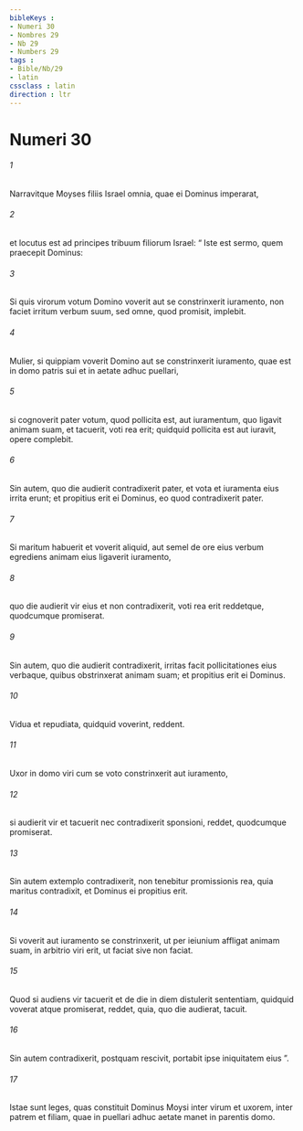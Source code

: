 ```yaml
---
bibleKeys : 
- Numeri 30
- Nombres 29
- Nb 29
- Numbers 29
tags : 
- Bible/Nb/29
- latin
cssclass : latin
direction : ltr
---
```


# Numeri 30

###### 1
Narravitque Moyses filiis Israel omnia, quae ei Dominus imperarat, 
###### 2
et locutus est ad principes tribuum filiorum Israel: “ Iste est sermo, quem praecepit Dominus:
###### 3
Si quis virorum votum Domino voverit aut se constrinxerit iuramento, non faciet irritum verbum suum, sed omne, quod promisit, implebit.
###### 4
Mulier, si quippiam voverit Domino aut se constrinxerit iuramento, quae est in domo patris sui et in aetate adhuc puellari, 
###### 5
si cognoverit pater votum, quod pollicita est, aut iuramentum, quo ligavit animam suam, et tacuerit, voti rea erit; quidquid pollicita est aut iuravit, opere complebit. 
###### 6
Sin autem, quo die audierit contradixerit pater, et vota et iuramenta eius irrita erunt; et propitius erit ei Dominus, eo quod contradixerit pater.
###### 7
Si maritum habuerit et voverit aliquid, aut semel de ore eius verbum egrediens animam eius ligaverit iuramento, 
###### 8
quo die audierit vir eius et non contradixerit, voti rea erit reddetque, quodcumque promiserat. 
###### 9
Sin autem, quo die audierit contradixerit, irritas facit pollicitationes eius verbaque, quibus obstrinxerat animam suam; et propitius erit ei Dominus.
###### 10
Vidua et repudiata, quidquid voverint, reddent.
###### 11
Uxor in domo viri cum se voto constrinxerit aut iuramento, 
###### 12
si audierit vir et tacuerit nec contradixerit sponsioni, reddet, quodcumque promiserat. 
###### 13
Sin autem extemplo contradixerit, non tenebitur promissionis rea, quia maritus contradixit, et Dominus ei propitius erit. 
###### 14
Si voverit aut iuramento se constrinxerit, ut per ieiunium affligat animam suam, in arbitrio viri erit, ut faciat sive non faciat. 
###### 15
Quod si audiens vir tacuerit et de die in diem distulerit sententiam, quidquid voverat atque promiserat, reddet, quia, quo die audierat, tacuit. 
###### 16
Sin autem contradixerit, postquam rescivit, portabit ipse iniquitatem eius ”.
###### 17
Istae sunt leges, quas constituit Dominus Moysi inter virum et uxorem, inter patrem et filiam, quae in puellari adhuc aetate manet in parentis domo.
